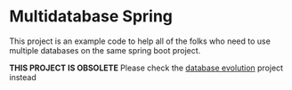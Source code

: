 # Multidatabase Spring

This project is an example code to help all of the folks who need to use multiple databases on the same spring boot project.

**THIS PROJECT IS OBSOLETE** Please check the [database evolution](https://github.com/paulushcgcj/database-evo) project instead
